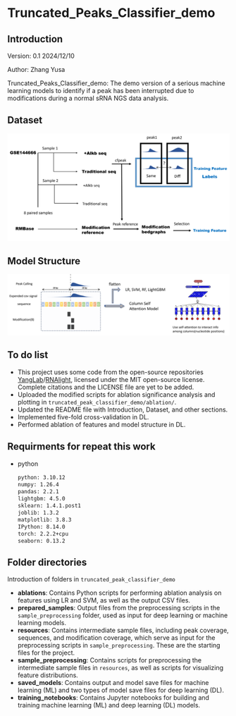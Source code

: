 #  Truncated_Peaks_Classifier_demo

## Introduction

Version: 0.1 2024/12/10

Author: Zhang Yusa

Truncated_Peaks_Classifier_demo: The demo version of a serious machine learning  models to identify if a peak has been interrupted due to modifications  during a normal sRNA NGS  data analysis.

## Dataset

![image-20241210225717352](./_plots/figure1.png)

## Model Structure

![image-20241210225802910](./_plots/figure2.png)

## To do list

- This project uses some code from the open-source repositories [YangLab](https://github.com/YangLab)/[RNAlight](https://github.com/YangLab/RNAlight), licensed under the MIT open-source license. Complete citations and the LICENSE file are yet to be added.
- Uploaded the modified scripts for ablation significance analysis and plotting in `truncated_peak_classifier_demo/ablation/`.
- Updated the README file with Introduction, Dataset, and other sections.
- Implemented five-fold cross-validation in DL.
- Performed ablation of features and model structure in DL.

## Requirments for repeat this work

- python

  ```
  python: 3.10.12
  numpy: 1.26.4
  pandas: 2.2.1
  lightgbm: 4.5.0
  sklearn: 1.4.1.post1
  joblib: 1.3.2
  matplotlib: 3.8.3
  IPython: 8.14.0
  torch: 2.2.2+cpu
  seaborn: 0.13.2
  ```

## Folder directories
Introduction of folders in `truncated_peak_classifier_demo`

- **ablations**: Contains Python scripts for performing ablation analysis on features using LR and SVM, as well as the output CSV files.
- **prepared_samples**: Output files from the preprocessing scripts in the `sample_preprocessing` folder, used as input for deep learning or machine learning models.
- **resources**: Contains intermediate sample files, including peak coverage, sequences, and modification coverage, which serve as input for the preprocessing scripts in `sample_preprocessing`. These are the starting files for the project.
- **sample_preprocessing**: Contains scripts for preprocessing the intermediate sample files in `resources`, as well as scripts for visualizing feature distributions.
- **saved_models**: Contains output and model save files for machine learning (ML) and two types of model save files for deep learning (DL).
- **training_notebooks**: Contains Jupyter notebooks for building and training machine learning (ML) and deep learning (DL) models.


